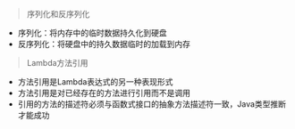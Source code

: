 > 序列化和反序列化 
       
* 序列化：将内存中的临时数据持久化到硬盘     
* 反序列化：将硬盘中的持久数据临时的加载到内存         



>Lambda方法引用

- 方法引用是Lambda表达式的另一种表现形式
- 方法引用是对已经存在的方法进行引用而不是调用
- 引用的方法的描述符必须与函数式接口的抽象方法描述符一致，Java类型推断才能成功